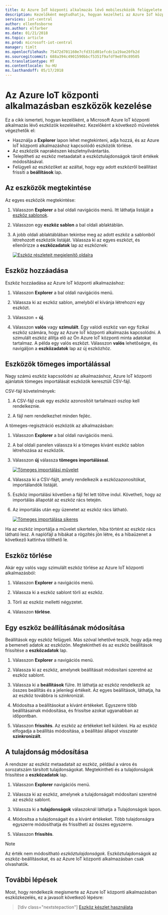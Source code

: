 ```yaml
---
title: Az Azure IoT központi alkalmazás lévő mobileszközök felügyelete |} Microsoft Docs
description: Kezelőként megtudhatja, hogyan kezelheti az Azure IoT központi alkalmazás eszközöket.
services: iot-central
author: ellenfosborne
ms.author: elfarber
ms.date: 01/21/2018
ms.topic: article
ms.prod: microsoft-iot-central
manager: timlt
ms.openlocfilehash: 75472d701160e7cfd331d01efcdc1a19ae20fb2d
ms.sourcegitcommit: 688a394c4901590bbcf5351f9afdf9e8f0c89505
ms.translationtype: MT
ms.contentlocale: hu-HU
ms.lasthandoff: 05/17/2018
---
```

# <a name="manage-devices-in-your-azure-iot-central-application"></a>Az Azure IoT központi alkalmazásban eszközök kezelése

Ez a cikk ismerteti, hogyan kezelőként, a Microsoft Azure IoT központi alkalmazás lévő eszközök kezeléséhez. Kezelőként a következő műveletek végezhetők el:

- Használja a **Explorer** lapon lehet megtekinteni, adja hozzá, és az Azure IoT központi alkalmazáshoz kapcsolódó eszközök törlése.
- Az eszközök naprakészen készletnyilvántartás.
- Telepítheti az eszköz metaadatait a eszköztulajdonságok tárolt értékek módosításával.
- Felügyeli az eszközöket az azáltal, hogy egy adott eszközről beállítást frissíti a **beállítások** lap.

## <a name="view-your-devices"></a>Az eszközök megtekintése

Az egyes eszközök megtekintése:

1. Válasszon **Explorer** a bal oldali navigációs menü. Itt láthatja listáját a [eszköz sablonok](howto-set-up-template.md).

1. Válasszon egy **eszköz sablon** a bal oldali ablaktáblán.

1. A jobb oldali ablaktáblában tekintse meg az adott eszköz a sablonból létrehozott eszközök listáját. Válassza ki az egyes eszközt, és ellenőrizze a **eszközadatok** lap az eszköznek:

    [![Eszköz részleteit megjelenítő oldalra](./media/howto-manage-devices/image1.png)](./media/howto-manage-devices/image1.png#lightbox)

## <a name="add-a-device"></a>Eszköz hozzáadása

Eszköz hozzáadása az Azure IoT központi alkalmazáshoz:

1. Válasszon **Explorer** a bal oldali navigációs menü.

1. Válassza ki az eszköz sablon, amelyből el kívánja létrehozni egy eszközt.

1. Válasszon + **új**.

1. Válasszon **valós** vagy **szimulált**. Egy valódi eszköz van egy fizikai eszköz számára, hogy az Azure IoT központi alkalmazás kapcsolódni. A szimulált eszköz állítja elő az Ön Azure IoT központi minta adatokat tartalmaz. A példa egy valós eszközt. Válasszon **valós** lehetőségre, és navigáljon a **eszközadatok** lap az új eszközhöz.


## <a name="bulk-import-devices"></a>Eszközök tömeges importálással

Nagy számú eszköz kapcsolódni az alkalmazáshoz, Azure IoT központi ajánlatok tömeges importálását eszközök keresztüli CSV-fájl. 

CSV-fájl követelmények:
1. A CSV-fájl csak egy eszköz azonosítóit tartalmazó oszlop kell rendelkeznie.

1. A fájl nem rendelkezhet minden fejléc.


A tömeges-regisztráció eszközök az alkalmazásban:

1. Válasszon **Explorer** a bal oldali navigációs menü.

1. A bal oldali panelen válassza ki a tömeges kívánt eszköz sablon létrehozása az eszközök.

1. Válasszon **új** válassza **tömeges importálással**.

    [![Tömeges importálási művelet](./media/howto-manage-devices/BulkImport1.png)](./media/howto-manage-devices/BulkImport1.png#lightbox)

1. Válassza ki a CSV-fájlt, amely rendelkezik a eszközazonosítókat, importálandók listáját.

1. Eszköz importálási követően a fájl fel lett töltve indul. Követheti, hogy az importálás állapotát az eszköz rács tetején.

1. Az importálás után egy üzenetet az eszköz rács látható.

    [![Tömeges importálása sikeres](./media/howto-manage-devices/BulkImport3.png)](./media/howto-manage-devices/BulkImport3.png#lightbox)

Ha az eszköz importálja a művelet sikertelen, hiba történt az eszköz rács látható lesz. A naplófájl a hibákat a rögzítés jön létre, és a hibaüzenet a következő kattintva tölthető le.



## <a name="delete-a-device"></a>Eszköz törlése

Akár egy valós vagy szimulált eszköz törlése az Azure IoT központi alkalmazásból:

1. Válasszon **Explorer** a navigációs menü.

1. Válassza ki a eszköz sablont törli az eszköz.

1. Törli az eszköz melletti négyzetet.

1. Válasszon **törlése**.

## <a name="change-a-device-setting"></a>Egy eszköz beállításának módosítása

Beállítások egy eszköz felügyeli. Más szóval lehetővé teszik, hogy adja meg a bemeneti adatok az eszközön. Megtekintheti és az eszköz beállítások frissítése a **eszközadatok** lap.

1. Válasszon **Explorer** a navigációs menü.

1. Válassza ki az eszköz, amelynek beállításait módosítani szeretné az eszköz sablont.

1. Válassza ki a **beállítások** fülre. Itt láthatja az eszköz rendelkezik az összes beállítás és a jelenlegi értékeit. Az egyes beállítások, láthatja, ha az eszköz továbbra is szinkronizál.

1. Módosítsa a beállításokat a kívánt értékeket. Egyszerre több beállításainak módosítása, és frissítse azokat ugyanabban az időpontban.

1. Válasszon **frissítés**. Az eszköz az értékeket kell küldeni. Ha az eszköz elfogadja a beállítás módosítása, a beállítási állapot visszatér **szinkronizált**.

## <a name="change-a-property"></a>A tulajdonság módosítása

A rendszer az eszköz metaadatait az eszköz, például a város és sorozatszám társított tulajdonságokat. Megtekintheti és a tulajdonságok frissítése a **eszközadatok** lap.

1. Válasszon **Explorer** navigációs menü.

1. Válassza ki az eszköz, amelynek a tulajdonságait módosítani szeretné az eszköz sablont.

1. Válassza ki a **tulajdonságok** válaszoknál láthatja a Tulajdonságok lapon.

1. Módosítsa a tulajdonságait és a kívánt értékeket. Több tulajdonságra egyszerre módosíthatja és frissítheti az összes egyszerre.

1. Válasszon **frissítés**.

> [!NOTE]
> Az érték nem módosítható _eszköztulajdonságok_. Eszköztulajdonságok az eszköz-beállításokat, és az Azure IoT központi alkalmazásban csak olvashatók.

## <a name="next-steps"></a>További lépések

Most, hogy rendelkezik megismerte az Azure IoT központi alkalmazásban eszközkezelés, ez a javasolt következő lépésre:

> [!div class="nextstepaction"]
> [Eszköz készlet használata](howto-use-device-sets.md)

<!-- Next how-tos in the sequence -->
